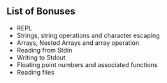 ## List of Bonuses

- REPL
- Strings, string operations and character escaping
- Arrays, Nested Arrays and array operation
- Reading from Stdin
- Writing to Stdout
- Floating point numbers and associated functions
- Reading files